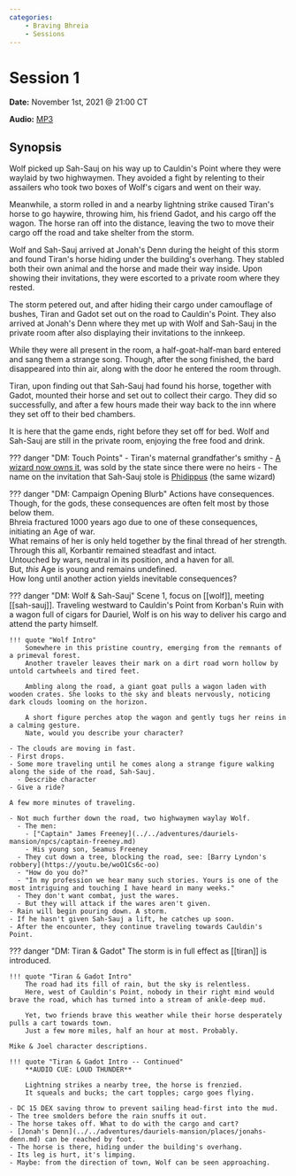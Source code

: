 ```yaml
---
categories:
    - Braving Bhreia
    - Sessions
---
```

# Session 1

**Date:** November 1st, 2021 @ 21:00 CT

**Audio:** [MP3](https://drive.google.com/file/d/1LUe85OYEmYOIX4Oxu8oueW37PZFzJZ9M/view?usp=sharing)

## Synopsis

Wolf picked up Sah-Sauj on his way up to Cauldin's Point where they were waylaid by two highwaymen. They avoided a fight by relenting to their assailers who took two boxes of Wolf's cigars and went on their way.

Meanwhile, a storm rolled in and a nearby lightning strike caused Tiran's horse to go haywire, throwing him, his friend Gadot, and his cargo off the wagon. The horse ran off into the distance, leaving the two to move their cargo off the road and take shelter from the storm.

Wolf and Sah-Sauj arrived at Jonah's Denn during the height of this storm and found Tiran's horse hiding under the building's overhang. They stabled both their own animal and the horse and made their way inside. Upon showing their invitations, they were escorted to a private room where they rested.

The storm petered out, and after hiding their cargo under camouflage of bushes, Tiran and Gadot set out on the road to Cauldin's Point. They also arrived at Jonah's Denn where they met up with Wolf and Sah-Sauj in the private room after also displaying their invitations to the innkeep.

While they were all present in the room, a half-goat-half-man bard entered and sang them a strange song. Though, after the song finished, the bard disappeared into thin air, along with the door he entered the room through.

Tiran, upon finding out that Sah-Sauj had found his horse, together with Gadot, mounted their horse and set out to collect their cargo. They did so successfully, and after a few hours made their way back to the inn where they set off to their bed chambers.

It is here that the game ends, right before they set off for bed. Wolf and Sah-Sauj are still in the private room, enjoying the free food and drink.

??? danger "DM: Touch Points"
    - Tiran's maternal grandfather's smithy
      - [A wizard now owns it](../../adventures/dauriels-mansion/npcs/phidippus.md), was sold by the state since there were no heirs
    - The name on the invitation that Sah-Sauj stole is [Phidippus](../../adventures/dauriels-mansion/npcs/phidippus.md) (the same wizard)

??? danger "DM: Campaign Opening Blurb"
    Actions have consequences.  
    Though, for the gods, these consequences are often felt most by those below them.  
    Bhreia fractured 1000 years ago due to one of these consequences, initiating an Age of war.  
    What remains of her is only held together by the final thread of her strength.  
    Through this all, Korbantir remained steadfast and intact.  
    Untouched by wars, neutral in its position, and a haven for all.  
    But, *this* Age is young and remains undefined.  
    How long until another action yields inevitable consequences?

??? danger "DM: Wolf & Sah-Sauj"
    Scene 1, focus on [[wolf]], meeting [[sah-sauj]]. Traveling westward to Cauldin's Point from Korban's Ruin with a wagon full of cigars for Dauriel, Wolf is on his way to deliver his cargo and attend the party himself.

    !!! quote "Wolf Intro"
        Somewhere in this pristine country, emerging from the remnants of a primeval forest.  
        Another traveler leaves their mark on a dirt road worn hollow by untold cartwheels and tired feet.  

        Ambling along the road, a giant goat pulls a wagon laden with wooden crates. She looks to the sky and bleats nervously, noticing dark clouds looming on the horizon.  

        A short figure perches atop the wagon and gently tugs her reins in a calming gesture.  
        Nate, would you describe your character?

    - The clouds are moving in fast.
    - First drops.
    - Some more traveling until he comes along a strange figure walking along the side of the road, Sah-Sauj.
      - Describe character
    - Give a ride?

    A few more minutes of traveling.

    - Not much further down the road, two highwaymen waylay Wolf.
      - The men:
        - ["Captain" James Freeney](../../adventures/dauriels-mansion/npcs/captain-freeney.md)
        - His young son, Seamus Freeney
      - They cut down a tree, blocking the road, see: [Barry Lyndon's robbery](https://youtu.be/woO1Cs6c-oo)
      - "How do you do?"
      - "In my profession we hear many such stories. Yours is one of the most intriguing and touching I have heard in many weeks."
      - They don't want combat, just the wares.
      - But they will attack if the wares aren't given.
    - Rain will begin pouring down. A storm.
    - If he hasn't given Sah-Sauj a lift, he catches up soon.
    - After the encounter, they continue traveling towards Cauldin's Point.

??? danger "DM: Tiran & Gadot"
    The storm is in full effect as [[tiran]] is introduced.

    !!! quote "Tiran & Gadot Intro"
        The road had its fill of rain, but the sky is relentless.  
        Here, west of Cauldin's Point, nobody in their right mind would brave the road, which has turned into a stream of ankle-deep mud.  

        Yet, two friends brave this weather while their horse desperately pulls a cart towards town.  
        Just a few more miles, half an hour at most. Probably.  

    Mike & Joel character descriptions.

    !!! quote "Tiran & Gadot Intro -- Continued"
        **AUDIO CUE: LOUD THUNDER**

        Lightning strikes a nearby tree, the horse is frenzied.  
        It squeals and bucks; the cart topples; cargo goes flying.  

    - DC 15 DEX saving throw to prevent sailing head-first into the mud.
    - The tree smolders before the rain snuffs it out.
    - The horse takes off. What to do with the cargo and cart?
    - [Jonah's Denn](../../adventures/dauriels-mansion/places/jonahs-denn.md) can be reached by foot.
    - The horse is there, hiding under the building's overhang.
    - Its leg is hurt, it's limping.
    - Maybe: from the direction of town, Wolf can be seen approaching.
